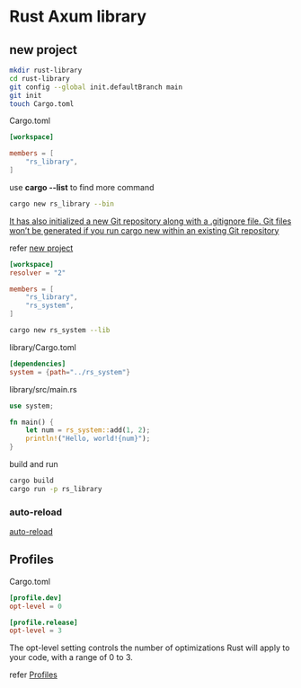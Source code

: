 # Rust Axum library

## new project

```bash
mkdir rust-library
cd rust-library
git config --global init.defaultBranch main
git init
touch Cargo.toml
```

Cargo.toml

```toml
[workspace]

members = [
    "rs_library",
]
```

use **cargo --list** to find more command

```bash
cargo new rs_library --bin
```

[It has also initialized a new Git repository along with a .gitignore file. Git files won’t be generated if you run cargo new within an existing Git repository](https://doc.rust-lang.org/book/ch01-03-hello-cargo.html)

refer [new project](https://doc.rust-lang.org/cargo/guide/creating-a-new-project.html)

```toml
[workspace]
resolver = "2"

members = [
    "rs_library",
    "rs_system",
]

```

```bash
cargo new rs_system --lib
```

library/Cargo.toml

```toml
[dependencies]
system = {path="../rs_system"}
```

library/src/main.rs

```rust
use system;

fn main() {
    let num = rs_system::add(1, 2);
    println!("Hello, world!{num}");
}
```

build and run

```bash
cargo build
cargo run -p rs_library
```

### auto-reload

[auto-reload](https://github.com/tokio-rs/axum/blob/main/examples/auto-reload/README.md)

## Profiles

Cargo.toml

```toml
[profile.dev]
opt-level = 0

[profile.release]
opt-level = 3
```

The opt-level setting controls the number of optimizations Rust will apply to your code, with a range of 0 to 3.

refer [Profiles](https://doc.rust-lang.org/cargo/reference/profiles.html)
